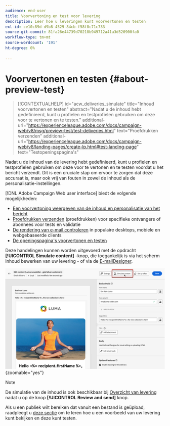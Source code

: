 ```yaml
---
audience: end-user
title: Voorvertoning en test voor levering
description: Leer hoe u leveringen kunt voorvertonen en testen
exl-id: ce10c89d-d9b8-4529-84cb-f58f8c71c733
source-git-commit: 81fa26e44739d70218b949712a41a3d520900fa0
workflow-type: tm+mt
source-wordcount: '191'
ht-degree: 0%

---
```


# Voorvertonen en testen {#about-preview-test}

>[!CONTEXTUALHELP]
>id="acw_deliveries_simulate"
>title="Inhoud voorvertonen en testen"
>abstract="Nadat u de inhoud hebt gedefinieerd, kunt u profielen en testprofielen gebruiken om deze voor te vertonen en te testen."
>additional-url="https://experienceleague.adobe.com/docs/campaign-web/v8/msg/preview-test/test-deliveries.html" text="Proefdrukken verzenden"
>additional-url="https://experienceleague.adobe.com/docs/campaign-web/v8/landing-pages/create-lp.html#test-landing-page" text="Testopeningspagina&#39;s"

Nadat u de inhoud van de levering hebt gedefinieerd, kunt u profielen en testprofielen gebruiken om deze voor te vertonen en te testen voordat u het bericht verzendt. Dit is een cruciale stap om ervoor te zorgen dat deze accuraat is, maar ook vrij van fouten in zowel de inhoud als de personalisatie-instellingen.

[!DNL Adobe Campaign Web user interface] biedt de volgende mogelijkheden:

* [Een voorvertoning weergeven van de inhoud en personalisatie van het bericht](preview-content.md)
* [Proefdrukken verzenden](test-deliveries.md) (proefdrukken) voor specifieke ontvangers of abonnees voor tests en validatie
* [De rendering van e-mail controleren](email-rendering.md) in populaire desktops, mobiele en webgebaseerde clients
* [De openingspagina&#39;s voorvertonen en testen](../landing-pages/create-lp.md#test-landing-page)

Deze handelingen kunnen worden uitgevoerd met de opdracht **[!UICONTROL Simulate content]** -knop, die toegankelijk is via het scherm Inhoud bewerken van uw levering - of via de [E-mailDesigner](../email/get-started-email-designer.md).

![](assets/simulate-button.png){zoomable=&quot;yes&quot;}

>[!NOTE]
>
>De simulatie van de inhoud is ook beschikbaar bij [Overzicht van levering](../monitor/prepare-send.md) nadat u op de knop **[!UICONTROL Review and send]** knop.
>
>Als u een publiek wilt bereiken dat vanuit een bestand is geüpload, raadpleegt u [deze sectie](../audience/file-audience.md#preview--test-your-email-test) om te leren hoe u een voorbeeld van uw levering kunt bekijken en deze kunt testen.
